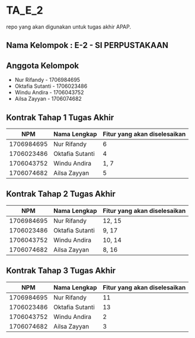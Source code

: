 # TA_E_2
repo yang akan digunakan untuk tugas akhir APAP.

## Nama Kelompok : E-2 - SI PERPUSTAKAAN

## Anggota Kelompok
- Nur Rifandy - 1706984695
- Oktafia Sutanti - 1706023486
- Windu Andira - 1706043752
- Ailsa Zayyan - 1706074682

## Kontrak Tahap 1 Tugas Akhir
| NPM | Nama Lengkap | Fitur yang akan diselesaikan |
| --- | --- | --- |
| 1706984695 | Nur Rifandy | 6 |
| 1706023486 | Oktafia Sutanti | 4 |
| 1706043752 | Windu Andira | 1, 7 |
| 1706074682 | Ailsa Zayyan | 5 |

## Kontrak Tahap 2 Tugas Akhir
| NPM | Nama Lengkap | Fitur yang akan diselesaikan |
| --- | --- | --- |
| 1706984695 | Nur Rifandy | 12, 15 |
| 1706023486 | Oktafia Sutanti | 9, 17 |
| 1706043752 | Windu Andira | 10, 14 |
| 1706074682 | Ailsa Zayyan | 8, 16 |

## Kontrak Tahap 3 Tugas Akhir
| NPM | Nama Lengkap | Fitur yang akan diselesaikan |
| --- | --- | --- |
| 1706984695 | Nur Rifandy | 11 |
| 1706023486 | Oktafia Sutanti | 13 |
| 1706043752 | Windu Andira | 2 |
| 1706074682 | Ailsa Zayyan | 3 |